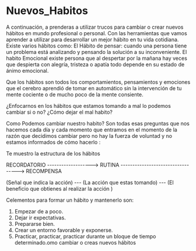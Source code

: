 # Nuevos_Habitos

A continuación, a prenderas a utilizar trucos para cambiar o crear nuevos hábitos en mundo profesional o personal. Con las herramientas 
que vamos aprender a utilizar para desarrollar un mejor hábito en tu vida cotidiana. Existe varios hábitos como: El Hábito de pensar: 
cuando una persona tiene un problema está analizando y pensando la solución a su inconveniente. El habito Emocional existe persona que al 
despertar por la mañana hay veces que despierta con alegría, tristeza o apatía todo depende en su estado de ánimo emocional.

Que los hábitos son todos los comportamientos, pensamientos y emociones que el cerebro aprendió de tomar en automático sin la intervención 
de tu mente cociente o de mucho poco de la mente consiente.

¿Enfocarnos en los hábitos que estamos tomando a mal lo podemos cambiar si o no? ¿Cómo dejar el mal habito?

Como Podemos cambiar nuestro habito? Son todas esas preguntas que nos hacemos cada día y cada momento que entramos en el momento de la 
razón que decidimos cambiar pero no hay la fuerza de voluntad y no estamos informados de cómo hacerlo :

Te muestro la estructura de los hábitos

RECORDATORIO -------------------> RUTINA ----------------------------------> RECOMPENSA

(Señal que indica la acción) --- (La acción que estas tomando) --- (El beneficio que obtienes al realizar la acción )

Celementos para formar un hábito y mantenerlo son:

1. Empezar de a poco.
2. Dejar ir expectativas.
3. Prepararse bien.
4. Crear un entorno favorable y exponerse.
5. Practicar, practicar, practicar durante un bloque de tiempo determinado.omo cambiar o creas nuevos hábitos


